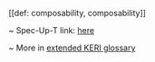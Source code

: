 [[def: composability, composability]]

~ Spec-Up-T link: <a href='https://weboftrust.github.io/WOT-terms/docs/glossary/composability'>here</a>

~ More in <a href="https://weboftrust.github.io/WOT-terms/docs/glossary/composability">extended KERI glossary</a>
